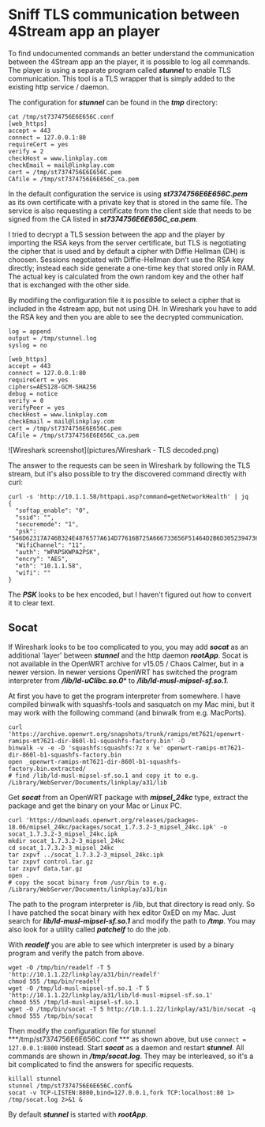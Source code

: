 # Sniff TLS communication between 4Stream app an player

To find undocumented commands an better understand the communication between the 4Stream app an the player, it is possible to log all commands. The player is using a separate program called ***stunnel*** to enable TLS communication. This tool is a TLS wrapper that is simply added to the existing http service / daemon.

The configuration for ***stunnel*** can be found in the ***tmp*** directory:
```
cat /tmp/st7374756E6E656C.conf
[web_https]
accept = 443
connect = 127.0.0.1:80
requireCert = yes
verify = 2
checkHost = www.linkplay.com
checkEmail = mail@linkplay.com
cert = /tmp/st7374756E6E656C.pem
CAfile = /tmp/st7374756E6E656C_ca.pem
```
In the default configuration the service is using ***st7374756E6E656C.pem*** as its own certificate with a private key that is stored in the same file. The service is also requesting a certificate from the client side that needs to be signed from the CA listed in ***st7374756E6E656C_ca.pem***. 

I tried to decrypt a TLS session between the app and the player by importing the RSA keys from the server certificate, but TLS is negotiating the cipher that is used and by default a cipher with Diffie Hellman (DH) is choosen. Sessions negotiated with Diffie-Hellman don’t use the RSA key directly; instead each side generate a one-time key that stored only in RAM. The actual key is calculated from the own random key and the other half that is exchanged with the other side.

By modifiing the configuration file it is possible to select a cipher that is included in the 4stream app, but not using DH. In Wireshark you have to add the RSA key and then you are able to see the decrypted communication.

```
log = append
output = /tmp/stunnel.log
syslog = no

[web_https]
accept = 443
connect = 127.0.0.1:80
requireCert = yes
ciphers=AES128-GCM-SHA256
debug = notice
verify = 0
verifyPeer = yes
checkHost = www.linkplay.com
checkEmail = mail@linkplay.com
cert = /tmp/st7374756E6E656C.pem
CAfile = /tmp/st7374756E6E656C_ca.pem
```
![Wireshark screenshot](pictures/Wireshark - TLS decoded.png)

The answer to the requests can be seen in Wireshark by following the TLS stream, but it's also possible to try the discovered command directly with curl:
```
curl -s 'http://10.1.1.58/httpapi.asp?command=getNetworkHealth' | jq
{
  "softap_enable": "0",
  "ssid": "",
  "securemode": "1",
  "psk": "546D62317A746B324E4876577A614D77616B725A666733656F51464D2B6D30523947363151573652666B633D",
  "WifiChannel": "11",
  "auth": "WPAPSKWPA2PSK",
  "encry": "AES",
  "eth": "10.1.1.58",
  "wifi": ""
}
```
The ***PSK*** looks to be hex encoded, but I haven't figured out how to convert it to clear text.

## Socat
If Wireshark looks to be too complicated to you, you may add ***socat*** as an additional 'layer' between ***stunnel*** and the http daemon ***rootApp***. Socat is not available in the OpenWRT archive for v15.05 / Chaos Calmer, but in a newer version. In newer versions OpenWRT has switched the program interpreter from ***/lib/ld-uClibc.so.0**** to ***/lib/ld-musl-mipsel-sf.so.1***.

At first you have to get the program interpreter from somewhere. I have compiled binwalk with squashfs-tools and sasquatch on my Mac mini, but it may work with the following command (and binwalk from e.g. MacPorts).
```
curl 'https://archive.openwrt.org/snapshots/trunk/ramips/mt7621/openwrt-ramips-mt7621-dir-860l-b1-squashfs-factory.bin' -O
binwalk -v -e -D 'squashfs:squashfs:7z x %e' openwrt-ramips-mt7621-dir-860l-b1-squashfs-factory.bin
open _openwrt-ramips-mt7621-dir-860l-b1-squashfs-factory.bin.extracted/
# find /lib/ld-musl-mipsel-sf.so.1 and copy it to e.g. /Library/WebServer/Documents/linkplay/a31/lib
```

Get ***socat*** from an OpenWRT package with ***mipsel_24kc*** type, extract the package and get the binary on your Mac or Linux PC.
```
curl 'https://downloads.openwrt.org/releases/packages-18.06/mipsel_24kc/packages/socat_1.7.3.2-3_mipsel_24kc.ipk' -o socat_1.7.3.2-3_mipsel_24kc.ipk
mkdir socat_1.7.3.2-3_mipsel_24kc
cd socat_1.7.3.2-3_mipsel_24kc
tar zxpvf ../socat_1.7.3.2-3_mipsel_24kc.ipk
tar zxpvf control.tar.gz
tar zxpvf data.tar.gz
open .
# copy the socat binary from /usr/bin to e.g. /Library/WebServer/Documents/linkplay/a31/bin
```
The path to the program interpreter is /lib, but that directory is read only. So I have patched the socat binary with hex editor 0xED on my Mac. Just search for ***lib/ld-musl-mipsel-sf.so.1*** and modify the path to ***/tmp***. You may also look for a utility called ***patchelf*** to do the job.


With ***readelf*** you are able to see which interpreter is used by a binary program and verify the patch from above.
```
wget -O /tmp/bin/readelf -T 5 'http://10.1.1.22/linkplay/a31/bin/readelf'
chmod 555 /tmp/bin/readelf
wget -O /tmp/ld-musl-mipsel-sf.so.1 -T 5 'http://10.1.1.22/linkplay/a31/lib/ld-musl-mipsel-sf.so.1'
chmod 555 /tmp/ld-musl-mipsel-sf.so.1
wget -O /tmp/bin/socat -T 5 http://10.1.1.22/linkplay/a31/bin/socat -q
chmod 555 /tmp/bin/socat
```

Then modify the configuration file for stunnel ***/tmp/st7374756E6E656C.conf *** as shown above, but use ```connect = 127.0.0.1:8800``` instead. Start ***socat*** as a daemon and restart ***stunnel***. All commands are shown in ***/tmp/socat.log***. They may be interleaved, so it's a bit complicated to find the answers for specific requests. 
```
killall stunnel
stunnel /tmp/st7374756E6E656C.conf&
socat -v TCP-LISTEN:8800,bind=127.0.0.1,fork TCP:localhost:80 1> /tmp/socat.log 2>&1 &
```
By default ***stunnel*** is started with ***rootApp***.
